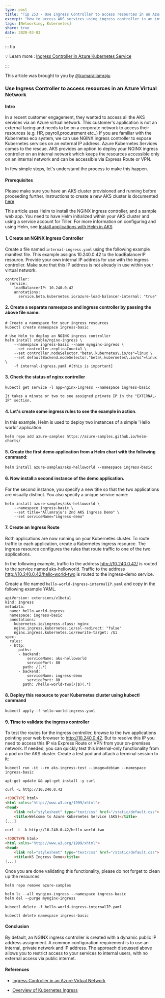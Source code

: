 ```yaml
---
type: post
title: "Tip 253 - Use Ingress Controller to access resources in an Azure Virtual Network"
excerpt: "How to access AKS services using ingress controller in an internal virtual network?"
tags: [Networking, Kubernetes]
share: true
date: 2020-03-03
---
```



::: tip

:bulb: Learn more :  [Ingress Controller in Azure Kubernetes Service](https://docs.microsoft.com/en-us/azure/aks/ingress-basic?WT.mc_id=docs-azuredevtips-azureappsdev)

:::

This article was brought to you by [@kumarallamraju](https://twitter.com/kumarallamraju)

### Use Ingress Controller to access resources in an Azure Virtual Network

#### Intro

In a recent customer engagement, they wanted to access all the AKS services via an Azure virtual network. This customer's application is not an external facing and needs to be on a corporate network to access their resources (e.g. HR, payroll,procurement etc..) If you are familiar with the Kubernetes eco system, we can use NGINX ingress controller to expose Kubernetes services on an external IP address. Azure Kubernetes Services comes to the rescue. AKS provides an option to deploy your NGINX ingress controller on an internal network which keeps the resources accessible only on an internal network and can be accessible via Express Route or VPN.

In few simple steps, let's understand the process to make this happen.

#### Prerequisites

Please make sure you have an AKS cluster provisioned and running before proceeding further. Instructions to create a new AKS cluster is documented [here](https://docs.microsoft.com/en-us/azure/aks/kubernetes-walkthrough)

This article uses Helm to install the NGINX ingress controller, and a sample web app. You need to have Helm initialized within your AKS cluster and using a service account for Tiller. For more information on configuring and using Helm, see [Install applications with Helm in AKS](https://docs.microsoft.com/en-us/azure/aks/kubernetes-helm)

#### 1. Create an NGINX Ingress Controller

Create a file named `internal-ingress.yaml` using the following example manifest file. This example assigns 10.240.0.42 to the loadBalancerIP resource. Provide your own internal IP address for use with the ingress controller. Make sure that this IP address is not already in use within your virtual network.

```
controller:
  service:
    loadBalancerIP: 10.240.0.42
    annotations:
      service.beta.kubernetes.io/azure-load-balancer-internal: "true"
```

#### 2. Create a separate namespace and ingress controller by passing the above file name.

```
# Create a namespace for your ingress resources
kubectl create namespace ingress-basic

# Use Helm to deploy an NGINX ingress controller
helm install stable/nginx-ingress \
    --namespace ingress-basic --name mynginx-ingress \
    --set controller.replicaCount=1 \
    --set controller.nodeSelector."beta\.kubernetes\.io/os"=linux \
    --set defaultBackend.nodeSelector."beta\.kubernetes\.io/os"=linux \
    -f internal-ingress.yaml #[this is important]
```

#### 3. Check the status of nginx controller

```
kubectl get service -l app=nginx-ingress --namespace ingress-basic

It takes a minute or two to see assigned private IP in the "EXTERNAL-IP" section.
```

#### 4. Let's create some ingress rules to see the example in action.

In this example, Helm is used to deploy two instances of a simple 'Hello world' application.

```
helm repo add azure-samples https://azure-samples.github.io/helm-charts/

```

#### 5. Create the first demo application from a Helm chart with the following command:

```
helm install azure-samples/aks-helloworld --namespace ingress-basic
```


#### 6. Now install a second instance of the demo application. 
For the second instance, you specify a new title so that the two applications are visually distinct. You also specify a unique service name:

```
helm install azure-samples/aks-helloworld \
    --namespace ingress-basic \
    --set title="Allamraju's 2nd AKS Ingress Demo" \
    --set serviceName="ingress-demo"
```

#### 7. Create an Ingress Route

Both applications are now running on your Kubernetes cluster. To route traffic to each application, create a Kubernetes ingress resource. The ingress resource configures the rules that route traffic to one of the two applications.

In the following example, traffic to the address http://10.240.0.42/ is routed to the service named aks-helloworld. Traffic to the address http://10.240.0.42/hello-world-two is routed to the ingress-demo service.

Create a file named `hello-world-ingress-internalIP.yaml` and copy in the following example YAML.

```
apiVersion: extensions/v1beta1
kind: Ingress
metadata:
  name: hello-world-ingress
  namespace: ingress-basic
  annotations:
    kubernetes.io/ingress.class: nginx
    nginx.ingress.kubernetes.io/ssl-redirect: "false"
    nginx.ingress.kubernetes.io/rewrite-target: /$1
spec:
  rules:
  - http:
      paths:
      - backend:
          serviceName: aks-helloworld
          servicePort: 80
        path: /(.*)
      - backend:
          serviceName: ingress-demo
          servicePort: 80
        path: /hello-world-two(/|$)(.*)
```

#### 8. Deploy this resource to your Kubernetes cluster using kubectl command

```
kubectl apply -f hello-world-ingress.yaml 
```

#### 9. Time to validate the ingress controller

To test the routes for the ingress controller, browse to the two applications pointing your web browser to http://10.240.0.42. But to resolve this IP you need to access this IP via Express Route or VPN from your on-premises network. If needed, you can quickly test this internal-only functionality from a pod on the AKS cluster. Create a test pod and attach a terminal session to it:

```
kubectl run -it --rm aks-ingress-test --image=debian --namespace ingress-basic

apt-get update && apt-get install -y curl
```

```
curl -L http://10.240.0.42
```

```html
<!DOCTYPE html>
<html xmlns="http://www.w3.org/1999/xhtml">
<head>
    <link rel="stylesheet" type="text/css" href="/static/default.css">
    <title>Welcome to Azure Kubernetes Service (AKS)</title>
[...]
```

```
curl -L -k http://10.240.0.42/hello-world-two
```
```html
<!DOCTYPE html>
<html xmlns="http://www.w3.org/1999/xhtml">
<head>
    <link rel="stylesheet" type="text/css" href="/static/default.css">
    <title>KS Ingress Demo</title>
[...]
```

Once you are done validating this functionality, please do not forget to clean up the resources 

```
helm repo remove azure-samples

helm ls --all mynginx-ingress --namespace ingress-basic
helm del --purge mynginx-ingress

kubectl delete -f hello-world-ingress-internalIP.yaml

kubectl delete namespace ingress-basic
```

#### Conclusion

By default, an NGINX ingress controller is created with a dynamic public IP address assignment. A common configuration requirement is to use an internal, private network and IP address. The approach discussed above allows you to restrict access to your services to internal users, with no external access via public internet.

#### References

* [Ingress Controller in an Azure Virtual Network](https://docs.microsoft.com/en-us/azure/aks/ingress-internal-ip?WT.mc_id=docs-azuredevtips-azureappsdev)


* [Overview of Kubernetes Ingress](https://kubernetes.io/docs/concepts/services-networking/ingress/?WT.mc_id=docs-azuredevtips-azureappsdev)





















